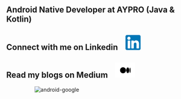 ## Android Native Developer at AYPRO (Java & Kotlin)

## Connect with me on Linkedin   &nbsp;&nbsp;   [<img src='linkedin.png' alt='linkedin' height='40'>](https://www.linkedin.com/in/tuna-%C3%BCnsal-183679167)

## Read my blogs on Medium  &nbsp;&nbsp;  [<img src='Medium-logo-2020-640x480.png' alt='linkedin' height='40'>](https://ezdream.medium.com/)

&nbsp;&nbsp;&nbsp;&nbsp;&nbsp;&nbsp;&nbsp;&nbsp;&nbsp;&nbsp;&nbsp;&nbsp;&nbsp;&nbsp;&nbsp;&nbsp;&nbsp;&nbsp; ![android-google](https://user-images.githubusercontent.com/50106187/131627871-b15007c6-2bba-4305-8d62-50d016315f7c.gif)







